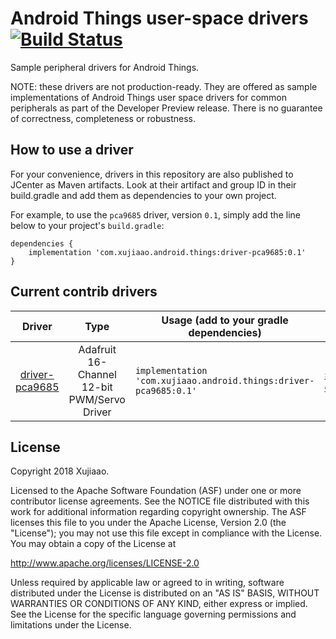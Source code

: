 # Android Things user-space drivers [![Build Status](https://travis-ci.org/xujiaao/androidthings-drivers.svg?branch=master)](https://travis-ci.org/xujiaao/androidthings-drivers)

Sample peripheral drivers for Android Things.

NOTE: these drivers are not production-ready. They are offered as sample implementations of Android Things user space 
drivers for common peripherals as part of the Developer Preview release. There is no guarantee of correctness, 
completeness or robustness.


## How to use a driver

For your convenience, drivers in this repository are also published to JCenter as Maven artifacts. Look at their 
artifact and group ID in their build.gradle and add them as dependencies to your own project.

For example, to use the `pca9685` driver, version `0.1`, simply add the line below to your project's `build.gradle`:

```
dependencies {
    implementation 'com.xujiaao.android.things:driver-pca9685:0.1'
}
```


## Current contrib drivers

<!-- DRIVER_LIST_START -->
Driver | Type | Usage (add to your gradle dependencies) | Note
:---:|:---:| --- | ---
[driver-pca9685](driver-pca9685/pca9685) | Adafruit 16-Channel 12-bit PWM/Servo Driver | `implementation 'com.xujiaao.android.things:driver-pca9685:0.1'` |  [sample](driver-pca9685/pca9685-sample) [changelog](driver-pca9685/pca9685/CHANGELOG.md)
<!-- DRIVER_LIST_END -->


## License

Copyright 2018 Xujiaao.

Licensed to the Apache Software Foundation (ASF) under one or more contributor license agreements. See the NOTICE file 
distributed with this work for additional information regarding copyright ownership. The ASF licenses this file to you 
under the Apache License, Version 2.0 (the "License"); you may not use this file except in compliance with the License. 
You may obtain a copy of the License at

http://www.apache.org/licenses/LICENSE-2.0

Unless required by applicable law or agreed to in writing, software distributed under the License is distributed on an 
"AS IS" BASIS, WITHOUT WARRANTIES OR CONDITIONS OF ANY KIND, either express or implied. See the License for the 
specific language governing permissions and limitations under the License.
